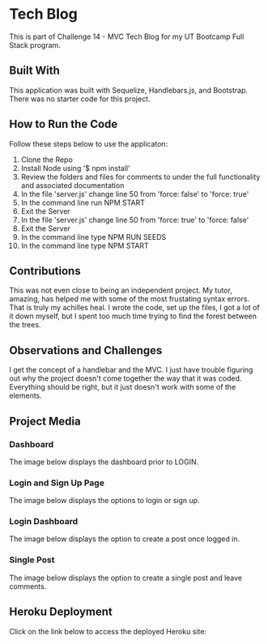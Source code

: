 # Tech Blog
This is part of Challenge 14 - MVC Tech Blog for my UT Bootcamp Full Stack program.

## Built With
This application was built with Sequelize, Handlebars.js, and Bootstrap. There was no starter code for this project.

## How to Run the Code
Follow these steps below to use the applicaton:
1. Clone the Repo
2. Install Node using '$ npm install'
3. Review the folders and files for comments to under the full functionality and associated documentation
4. In the file 'server.js' change line 50 from 'force: false' to 'force: true'
5. In the command line run NPM START
6. Exit the Server
7. In the file 'server.js' change line 50 from 'force: true' to 'force: false'
8. Exit the Server
9. In the command line type NPM RUN SEEDS
10. In the command line type NPM START

## Contributions
This was not even close to being an independent project. My tutor, amazing, has helped me with some of the most frustating syntax errors. That is truly my achilles heal. I wrote the code, set up the files, I got a lot of it down myself, but I spent too much time trying to find the forest between the trees.

## Observations and Challenges
I get the concept of a handlebar and the MVC. I just have trouble figuring out why the project doesn't come together the way that it was coded. Everything should be right, but it just doesn't work with some of the elements.

## Project Media

### Dashboard
The image below displays the dashboard prior to LOGIN.

### Login and Sign Up Page
The image below displays the options to login or sign up.

### Login Dashboard
The image below displays the option to create a post once logged in.

### Single Post
The image below displays the option to create a single post and leave comments.

## Heroku Deployment
Click on the link below to access the deployed Heroku site:  
